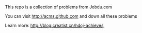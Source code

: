 This repo is a collection of problems from Jobdu.com


You can visit http://acms.github.com and down all these problems

Learn more: http://blog.creatist.cn/hdoj-achieves
